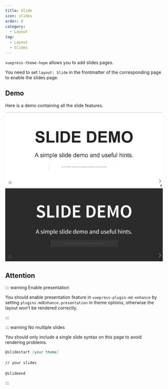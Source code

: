 ```yaml
---
title: Slide
icon: slides
order: 8
category:
  - Layout
tag:
  - Layout
  - Slides
---
```


`vuepress-theme-hope` allows you to add slides pages.

You need to set `layout: Slide` in the frontmatter of the corresponding page to enable the slides page.

<!-- more -->

## Demo

<ProjectLink name="md-enhance" path="/guide/presentation/demo.html">Here is a demo containing all the slide features</ProjectLink>.

![Slide page screenshot](./assets/slides-light.png#light)
![Slide page screenshot](./assets/slides-dark.png#dark)

## Attention

::: warning Enable presentation

You should enable presentation feature in `vuepress-plugin-md-enhance` by setting `plugins.mdEnhance.presentation` in theme options, otherwise the layout won’t be rendered correctly.

:::

::: warning No multiple slides

You should only include a single slide syntax on this page to avoid rendering problems.

```md
@slidestart [your theme]

// your slides

@slideend
```

:::
